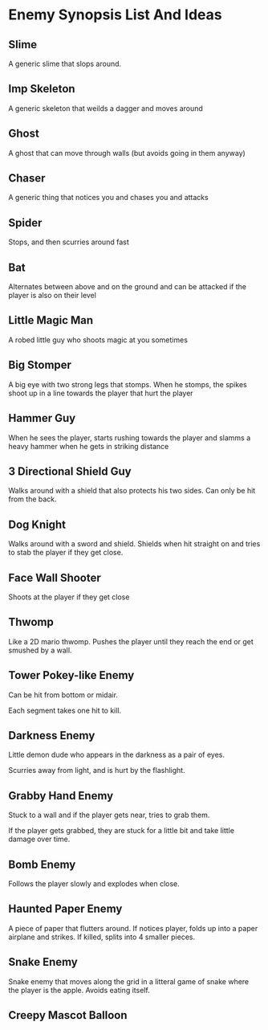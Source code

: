 # Enemy Synopsis List And Ideas

## Slime
A generic slime that slops around.

## Imp Skeleton
A generic skeleton that weilds a dagger and moves around

## Ghost
A ghost that can move through walls (but avoids going in them anyway)

## Chaser
A generic thing that notices you and chases you and attacks

## Spider
Stops, and then scurries around fast

## Bat
Alternates between above and on the ground and can be attacked if the player is also on their level

## Little Magic Man
A robed little guy who shoots magic at you sometimes

## Big Stomper
A big eye with two strong legs that stomps. When he stomps, the spikes shoot up in a line towards the player that hurt the player

## Hammer Guy
When he sees the player, starts rushing towards the player and slamms a heavy hammer when he gets in striking distance

## 3 Directional Shield Guy
Walks around with a shield that also protects his two sides. Can only be hit from the back.

## Dog Knight
Walks around with a sword and shield. Shields when hit straight on and tries to stab the player if they get close.

## Face Wall Shooter
Shoots at the player if they get close

## Thwomp
Like a 2D mario thwomp. Pushes the player until they reach the end or get smushed by a wall.

## Tower Pokey-like Enemy
Can be hit from bottom or midair.

Each segment takes one hit to kill.

## Darkness Enemy
Little demon dude who appears in the darkness as a pair of eyes.

Scurries away from light, and is hurt by the flashlight.

## Grabby Hand Enemy
Stuck to a wall and if the player gets near, tries to grab them.

If the player gets grabbed, they are stuck for a little bit and take little damage over time.

## Bomb Enemy
Follows the player slowly and explodes when close.

## Haunted Paper Enemy
A piece of paper that flutters around. If notices player, folds up into a paper airplane and strikes. If killed, splits into 4 smaller pieces.

## Snake Enemy
Snake enemy that moves along the grid in a litteral game of snake where the player is the apple. Avoids eating itself.

## Creepy Mascot Balloon



